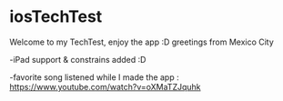 # iosTechTest
Welcome to my TechTest, enjoy the app :D greetings from Mexico City

-iPad support & constrains added :D


-favorite song listened while I made the app : https://www.youtube.com/watch?v=oXMaTZJquhk
